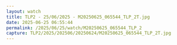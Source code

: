 ```yaml
---
layout: watch
title: TLP2 - 25/06/2025 - M20250625_065544_TLP_2T.jpg
date: 2025-06-25 06:55:44
permalink: /2025/06/25/watch/M20250625_065544_TLP_2
capture: TLP2/2025/202506/20250624/M20250625_065544_TLP_2T.jpg
---
```

